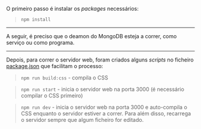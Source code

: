 O primeiro passo é instalar os *packages* necessários:

> `npm install`

---

A seguir, é preciso que o deamon do MongoDB esteja a correr, como serviço ou como programa.

---

Depois, para correr o servidor web, foram criados alguns *scripts* no ficheiro [package.json](package.json) que facilitam o processo:

> `npm run build:css` - compila o CSS

> `npm run start` - inicia o servidor web na porta 3000 (é necessário compilar o CSS primeiro)

> `npm run dev` - inicia o servidor web na porta 3000 e auto-compila o CSS enquanto o servidor estiver a correr. Para além disso, recarrega o servidor sempre que algum ficheiro for editado.

